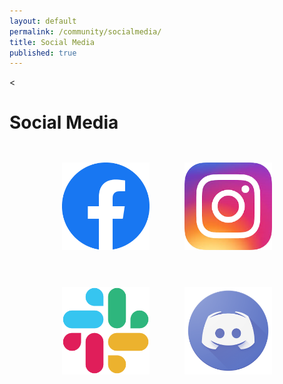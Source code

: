 ```yaml
---
layout: default
permalink: /community/socialmedia/
title: Social Media
published: true
---
```

<
<!--Old iframe method-->
<div class='content-wrap'>
	<h1>Social Media</h1>
    <div style="display:flex; flex-wrap: wrap; width:100%; justify-content:center;">
        <div style="margin:2em"><a href="https://www.facebook.com/CarletonComputerScienceSociety"><img style="width:10em" src="/images/logos/facebook.png"></a></div>
        <div style="margin:2em"><a href="https://www.instagram.com/carletoncss/"><img style="width:10em" src="/images/logos/instagram.png"></a></div>
        <div style="margin:2em"><a href="https://carletoncss.slack.com/signup"><img style="width:10em" src="/images/logos/slack.png"></a></div>
        <div style="margin:2em"><a href="https://discord.gg/UNUHeXW"><img style="width:10em" src="/images/logos/discord.png"></a></div>
    </div>
</div>